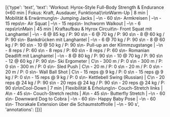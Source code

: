[{'type': 'text', 'text': 'Workout: Hyrox-Style Full-Body Strength & Endurance (≈60 min | Fokus: Kraft, Ausdauer, Funktional)\n\nWarm-Up | 8 min | Mobilität & Erwärmung\n- Jumping Jacks | –\n    - 60 s\n- Armkreisen | –\n    - 15 reps\n- Air Squat | –\n    - 15 reps\n- Inchworm Walkout | –\n    - 6 reps\n\nMain | 45 min | Kraftaufbau & Hyrox Circuit\n- Front Squat mit Langhantel | –\n    - 6 @ 85 kg / P: 90 s\n    - 6 @ 70 kg / P: 90 s\n    - 8 @ 60 kg / P: 90 s\n- Bankdrücken mit Langhantel | –\n    - 6 @ 70 kg / P: 90 s\n    - 8 @ 60 kg / P: 90 s\n    - 10 @ 50 kg / P: 90 s\n- Pull-up an der Klimmzugstange | –\n    - 8 reps / P: 60 s\n    - 8 reps / P: 60 s\n    - 8 reps / P: 60 s\n- Romanian Deadlift mit Langhantel | –\n    - 8 @ 80 kg / P: 90 s\n    - 10 @ 70 kg / P: 90 s\n    - 12 @ 60 kg / P: 90 s\n- Ski Ergometer | C\n    - 300 m / P: 0 s\n    - 300 m / P: 0 s\n    - 300 m / P: 0 s\n- Sled Push | C\n    - 20 m / P: 0 s\n    - 20 m / P: 0 s\n    - 20 m / P: 0 s\n- Wall Ball Shot | C\n    - 15 reps @ 9 kg / P: 0 s\n    - 15 reps @ 9 kg / P: 0 s\n    - 15 reps @ 9 kg / P: 0 s\n- Kettlebell Swing (Russian) | C\n    - 20 reps @ 24 kg / P: 90 s\n    - 20 reps @ 24 kg / P: 90 s\n    - 20 reps @ 24 kg / P: 90 s\n\nCool-Down | 7 min | Flexibilität & Erholung\n- Couch-Stretch links | A\n    - 45 s\n- Couch-Stretch rechts | A\n    - 45 s\n- Butterfly Stretch | –\n    - 60 s\n- Downward Dog to Cobra | –\n    - 60 s\n- Happy Baby Pose | –\n    - 60 s\n- Thorakale Extension über die Schaumstoffrolle | –\n    - 90 s', 'annotations': []}]